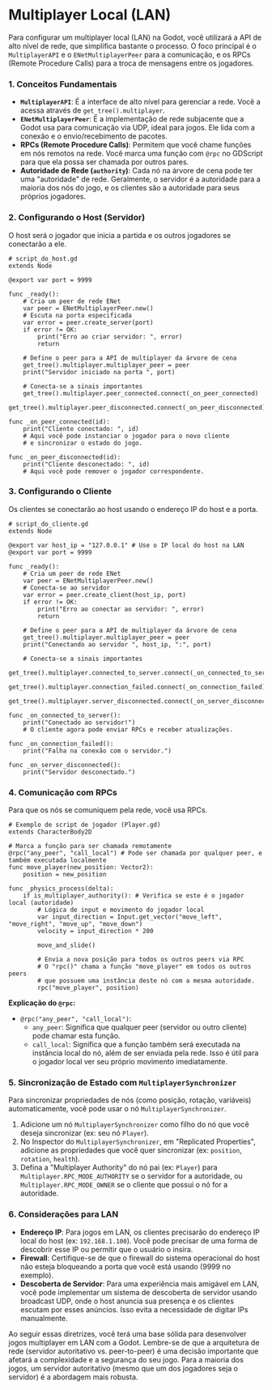 # Multiplayer Local (LAN)

Para configurar um multiplayer local (LAN) na Godot, você utilizará a API de alto nível de rede, que simplifica bastante o processo. O foco principal é o `MultiplayerAPI` e o `ENetMultiplayerPeer` para a comunicação, e os RPCs (Remote Procedure Calls) para a troca de mensagens entre os jogadores.

### 1. Conceitos Fundamentais

*   **`MultiplayerAPI`**: É a interface de alto nível para gerenciar a rede. Você a acessa através de `get_tree().multiplayer`.
*   **`ENetMultiplayerPeer`**: É a implementação de rede subjacente que a Godot usa para comunicação via UDP, ideal para jogos. Ele lida com a conexão e o envio/recebimento de pacotes.
*   **RPCs (Remote Procedure Calls)**: Permitem que você chame funções em nós remotos na rede. Você marca uma função com `@rpc` no GDScript para que ela possa ser chamada por outros pares.
*   **Autoridade de Rede (`authority`)**: Cada nó na árvore de cena pode ter uma "autoridade" de rede. Geralmente, o servidor é a autoridade para a maioria dos nós do jogo, e os clientes são a autoridade para seus próprios jogadores.

### 2. Configurando o Host (Servidor)

O host será o jogador que inicia a partida e os outros jogadores se conectarão a ele.

```gdscript
# script_do_host.gd
extends Node

@export var port = 9999

func _ready():
    # Cria um peer de rede ENet
    var peer = ENetMultiplayerPeer.new()
    # Escuta na porta especificada
    var error = peer.create_server(port)
    if error != OK:
        print("Erro ao criar servidor: ", error)
        return

    # Define o peer para a API de multiplayer da árvore de cena
    get_tree().multiplayer.multiplayer_peer = peer
    print("Servidor iniciado na porta ", port)

    # Conecta-se a sinais importantes
    get_tree().multiplayer.peer_connected.connect(_on_peer_connected)
    get_tree().multiplayer.peer_disconnected.connect(_on_peer_disconnected)

func _on_peer_connected(id):
    print("Cliente conectado: ", id)
    # Aqui você pode instanciar o jogador para o novo cliente
    # e sincronizar o estado do jogo.

func _on_peer_disconnected(id):
    print("Cliente desconectado: ", id)
    # Aqui você pode remover o jogador correspondente.
```

### 3. Configurando o Cliente

Os clientes se conectarão ao host usando o endereço IP do host e a porta.

```gdscript
# script_do_cliente.gd
extends Node

@export var host_ip = "127.0.0.1" # Use o IP local do host na LAN
@export var port = 9999

func _ready():
    # Cria um peer de rede ENet
    var peer = ENetMultiplayerPeer.new()
    # Conecta-se ao servidor
    var error = peer.create_client(host_ip, port)
    if error != OK:
        print("Erro ao conectar ao servidor: ", error)
        return

    # Define o peer para a API de multiplayer da árvore de cena
    get_tree().multiplayer.multiplayer_peer = peer
    print("Conectando ao servidor ", host_ip, ":", port)

    # Conecta-se a sinais importantes
    get_tree().multiplayer.connected_to_server.connect(_on_connected_to_server)
    get_tree().multiplayer.connection_failed.connect(_on_connection_failed)
    get_tree().multiplayer.server_disconnected.connect(_on_server_disconnected)

func _on_connected_to_server():
    print("Conectado ao servidor!")
    # O cliente agora pode enviar RPCs e receber atualizações.

func _on_connection_failed():
    print("Falha na conexão com o servidor.")

func _on_server_disconnected():
    print("Servidor desconectado.")
```

### 4. Comunicação com RPCs

Para que os nós se comuniquem pela rede, você usa RPCs.

```gdscript
# Exemplo de script de jogador (Player.gd)
extends CharacterBody2D

# Marca a função para ser chamada remotamente
@rpc("any_peer", "call_local") # Pode ser chamada por qualquer peer, e também executada localmente
func move_player(new_position: Vector2):
    position = new_position

func _physics_process(delta):
    if is_multiplayer_authority(): # Verifica se este é o jogador local (autoridade)
        # Lógica de input e movimento do jogador local
        var input_direction = Input.get_vector("move_left", "move_right", "move_up", "move_down")
        velocity = input_direction * 200

        move_and_slide()

        # Envia a nova posição para todos os outros peers via RPC
        # O "rpc()" chama a função "move_player" em todos os outros peers
        # que possuem uma instância deste nó com a mesma autoridade.
        rpc("move_player", position)
```

**Explicação do `@rpc`:**

*   `@rpc("any_peer", "call_local")`:
    *   `any_peer`: Significa que qualquer peer (servidor ou outro cliente) pode chamar esta função.
    *   `call_local`: Significa que a função também será executada na instância local do nó, além de ser enviada pela rede. Isso é útil para o jogador local ver seu próprio movimento imediatamente.

### 5. Sincronização de Estado com `MultiplayerSynchronizer`

Para sincronizar propriedades de nós (como posição, rotação, variáveis) automaticamente, você pode usar o nó `MultiplayerSynchronizer`.

1.  Adicione um nó `MultiplayerSynchronizer` como filho do nó que você deseja sincronizar (ex: seu nó `Player`).
2.  No Inspector do `MultiplayerSynchronizer`, em "Replicated Properties", adicione as propriedades que você quer sincronizar (ex: `position`, `rotation`, `health`).
3.  Defina a "Multiplayer Authority" do nó pai (ex: `Player`) para `Multiplayer.RPC_MODE_AUTHORITY` se o servidor for a autoridade, ou `Multiplayer.RPC_MODE_OWNER` se o cliente que possui o nó for a autoridade.

### 6. Considerações para LAN

*   **Endereço IP**: Para jogos em LAN, os clientes precisarão do endereço IP local do host (ex: `192.168.1.100`). Você pode precisar de uma forma de descobrir esse IP ou permitir que o usuário o insira.
*   **Firewall**: Certifique-se de que o firewall do sistema operacional do host não esteja bloqueando a porta que você está usando (9999 no exemplo).
*   **Descoberta de Servidor**: Para uma experiência mais amigável em LAN, você pode implementar um sistema de descoberta de servidor usando broadcast UDP, onde o host anuncia sua presença e os clientes escutam por esses anúncios. Isso evita a necessidade de digitar IPs manualmente.

Ao seguir essas diretrizes, você terá uma base sólida para desenvolver jogos multiplayer em LAN com a Godot. Lembre-se de que a arquitetura de rede (servidor autoritativo vs. peer-to-peer) é uma decisão importante que afetará a complexidade e a segurança do seu jogo. Para a maioria dos jogos, um servidor autoritativo (mesmo que um dos jogadores seja o servidor) é a abordagem mais robusta.

